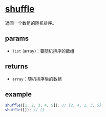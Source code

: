 # [shuffle](../../../src/array/shuffle.ts)

返回一个数组的随机排序。

## params

- `list` (array)：要随机排序的数组

## returns

- `array`：随机排序后的数组

## example

```js
shuffle([1, 2, 3, 4, 5]); // [2, 4, 1, 3, 5]
shuffle([]); // []
```
